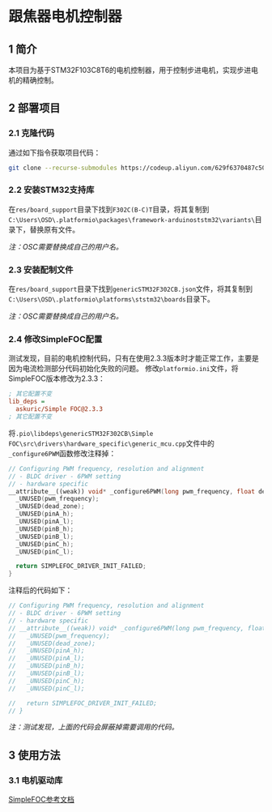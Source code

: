 # 跟焦器电机控制器

## 1 简介

本项目为基于STM32F103C8T6的电机控制器，用于控制步进电机，实现步进电机的精确控制。

## 2 部署项目

### 2.1 克隆代码

通过如下指令获取项目代码：
```sh
git clone --recurse-submodules https://codeup.aliyun.com/629f6370487c500c27f60603/versatile/focus_motor_driver.git
```

### 2.2 安装STM32支持库

在```res/board_support```目录下找到```F302C(B-C)T```目录，将其复制到```C:\Users\OSD\.platformio\packages\framework-arduinoststm32\variants\```目录下，替换原有文件。

*注：OSC需要替换成自己的用户名。*

### 2.3 安装配制文件

在```res/board_support```目录下找到```genericSTM32F302CB.json```文件，将其复制到```C:\Users\OSD\.platformio\platforms\ststm32\boards```目录下。

*注：OSC需要替换成自己的用户名。*

### 2.4 修改SimpleFOC配置

测试发现，目前的电机控制代码，只有在使用2.3.3版本时才能正常工作，主要是因为电流检测部分代码初始化失败的问题。
修改```platformio.ini```文件，将SimpleFOC版本修改为2.3.3：
```ini
; 其它配置不变
lib_deps =
  askuric/Simple FOC@2.3.3
; 其它配置不变
```


将```.pio\libdeps\genericSTM32F302CB\Simple FOC\src\drivers\hardware_specific\generic_mcu.cpp```文件中的```_configure6PWM```函数修改注释掉：

```c++
// Configuring PWM frequency, resolution and alignment
// - BLDC driver - 6PWM setting
// - hardware specific
__attribute__((weak)) void* _configure6PWM(long pwm_frequency, float dead_zone, const int pinA_h, const int pinA_l,  const int pinB_h, const int pinB_l, const int pinC_h, const int pinC_l){
  _UNUSED(pwm_frequency);
  _UNUSED(dead_zone);
  _UNUSED(pinA_h);
  _UNUSED(pinA_l);
  _UNUSED(pinB_h);
  _UNUSED(pinB_l);
  _UNUSED(pinC_h);
  _UNUSED(pinC_l);

  return SIMPLEFOC_DRIVER_INIT_FAILED;
}
```

注释后的代码如下：
```c++
// Configuring PWM frequency, resolution and alignment
// - BLDC driver - 6PWM setting
// - hardware specific
// __attribute__((weak)) void* _configure6PWM(long pwm_frequency, float dead_zone, const int pinA_h, const int pinA_l,  const int pinB_h, const int pinB_l, const int pinC_h, const int pinC_l){
//   _UNUSED(pwm_frequency);
//   _UNUSED(dead_zone);
//   _UNUSED(pinA_h);
//   _UNUSED(pinA_l);
//   _UNUSED(pinB_h);
//   _UNUSED(pinB_l);
//   _UNUSED(pinC_h);
//   _UNUSED(pinC_l);

//   return SIMPLEFOC_DRIVER_INIT_FAILED;
// }
```

*注：测试发现，上面的代码会屏蔽掉需要调用的代码。*

## 3 使用方法

### 3.1 电机驱动库

[SimpleFOC参考文档](https://docs.simplefoc.com/drivers_library)